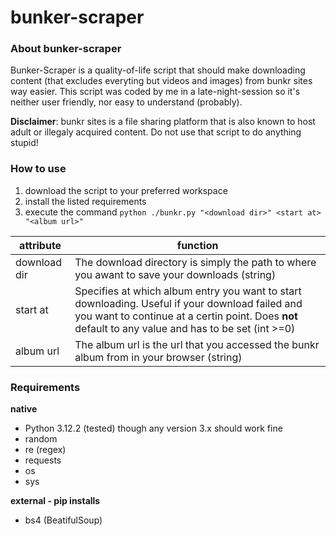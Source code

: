 # bunker-scraper

### About bunker-scraper

Bunker-Scraper is a quality-of-life script that should make downloading content (that excludes everyting but videos and images) from bunkr sites way easier. This script was coded by me in a late-night-session so it's neither user friendly, nor easy to understand (probably).

**Disclaimer**: bunkr sites is a file sharing platform that is also known to host adult or illegaly acquired content. Do not use that script to do anything stupid!

### How to use

1. download the script to your preferred workspace
2. install the listed requirements
3. execute the command `python ./bunkr.py "<download dir>" <start at> "<album url>"`

| attribute    | function                                                                                                                                                                                     |
| ------------ | -------------------------------------------------------------------------------------------------------------------------------------------------------------------------------------------- |
| download dir | The download directory is simply the path to where you awant to save your downloads (string)                                                                                                 |
| start at     | Specifies at which album entry you want to start downloading. Useful if your download failed and you want to continue at a certin point. Does **not** default to any value and has to be set (int >=0) |
| album url    | The album url is the url that you accessed the bunkr album from in your browser (string)                                                                                                             |

### Requirements

**native**

- Python 3.12.2 (tested) though any version 3.x should work fine
- random
- re (regex)
- requests
- os
- sys

**external - pip installs**

- bs4 (BeatifulSoup)
